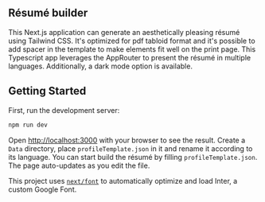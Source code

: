 ## Résumé builder
This Next.js application can generate an aesthetically pleasing résumé using Tailwind CSS. 
It's optimized for pdf tabloid format and it's possible to add spacer in the template to make elements fit well on the print page.
This Typescript app leverages the AppRouter to present the résumé in multiple languages. 
Additionally, a dark mode option is available.

## Getting Started

First, run the development server:

```bash
npm run dev
```

Open [http://localhost:3000](http://localhost:3000) with your browser to see the result.
Create a `Data` directory, place `profileTemplate.json` in it and rename it according to its language.
You can start build the résumé by filling `profileTemplate.json`. The page auto-updates as you edit the file.

This project uses [`next/font`](https://nextjs.org/docs/basic-features/font-optimization) to automatically optimize and load Inter, a custom Google Font.
